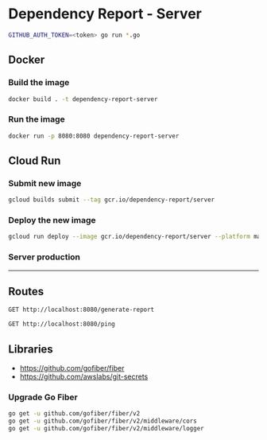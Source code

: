 # Dependency Report - Server

```bash
GITHUB_AUTH_TOKEN=<token> go run *.go
```

## Docker

### Build the image

```bash
docker build . -t dependency-report-server
```

### Run the image

```bash
docker run -p 8080:8080 dependency-report-server
```

## Cloud Run

### Submit new image

```bash
gcloud builds submit --tag gcr.io/dependency-report/server
```

### Deploy the new image

```bash
gcloud run deploy --image gcr.io/dependency-report/server --platform managed
```

### Server production

---

## Routes

```bash
GET http://localhost:8080/generate-report
```

```bash
GET http://localhost:8080/ping
```

## Libraries

- https://github.com/gofiber/fiber
- https://github.com/awslabs/git-secrets

### Upgrade Go Fiber

```bash
go get -u github.com/gofiber/fiber/v2
go get -u github.com/gofiber/fiber/v2/middleware/cors
go get -u github.com/gofiber/fiber/v2/middleware/logger
```